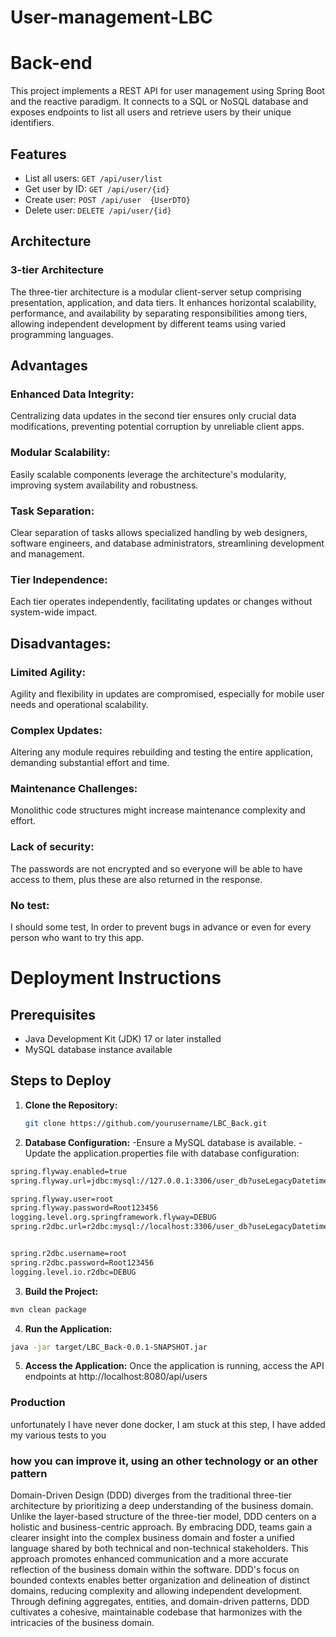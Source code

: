 # User-management-LBC

# Back-end
This project implements a REST API for user management using Spring Boot and the reactive paradigm. It connects to a SQL or NoSQL database and exposes endpoints to list all users and retrieve users by their unique identifiers.

## Features

- List all users: `GET /api/user/list`
- Get user by ID: `GET /api/user/{id}`
- Create user:  `POST /api/user  {UserDTO}`
- Delete user: `DELETE /api/user/{id}`
## Architecture
### 3-tier Architecture

The three-tier architecture is a modular client-server setup comprising presentation, application, and data tiers. It enhances horizontal scalability, performance, and availability by separating responsibilities among tiers, allowing independent development by different teams using varied programming languages.


## Advantages
### Enhanced Data Integrity: 
Centralizing data updates in the second tier ensures only crucial data modifications, preventing potential corruption by unreliable client apps.

### Modular Scalability:
Easily scalable components leverage the architecture's modularity, improving system availability and robustness.


### Task Separation: 
Clear separation of tasks allows specialized handling by web designers, software engineers, and database administrators, streamlining development and management.


### Tier Independence: 
Each tier operates independently, facilitating updates or changes without system-wide impact.

## Disadvantages:
### Limited Agility: 
Agility and flexibility in updates are compromised, especially for mobile user needs and operational scalability.
### Complex Updates:
Altering any module requires rebuilding and testing the entire application, demanding substantial effort and time.

### Maintenance Challenges:
Monolithic code structures might increase maintenance complexity and effort.
### Lack of security:
The passwords are not encrypted and so everyone will be able to have access to them, plus these are also returned in the response.
### No test:
I should some test, In order to prevent bugs in advance or even for every person who want to try this app.
# Deployment Instructions

## Prerequisites

- Java Development Kit (JDK) 17 or later installed
- MySQL database instance available

## Steps to Deploy

1. **Clone the Repository:**
   ```bash
   git clone https://github.com/yourusername/LBC_Back.git
2. **Database Configuration:**
-Ensure a MySQL database is available.
-Update the application.properties file  with database configuration:
 ```bash
spring.flyway.enabled=true
spring.flyway.url=jdbc:mysql://127.0.0.1:3306/user_db?useLegacyDatetimeCode=false&serverTimezone=Europe/Paris

spring.flyway.user=root
spring.flyway.password=Root123456
logging.level.org.springframework.flyway=DEBUG
spring.r2dbc.url=r2dbc:mysql://localhost:3306/user_db?useLegacyDatetimeCode=false&serverTimezone=Europe/Paris


spring.r2dbc.username=root
spring.r2dbc.password=Root123456
logging.level.io.r2dbc=DEBUG
````
3. **Build the Project:**
```bash
mvn clean package
````
4. **Run the Application:**

```bash
java -jar target/LBC_Back-0.0.1-SNAPSHOT.jar
````

5. **Access the Application:**
Once the application is running, access the API endpoints at http://localhost:8080/api/users


### Production
unfortunately I have never done docker, I am stuck at this step, I have added my various tests to you

### how you can improve it, using an other technology or an other pattern
Domain-Driven Design (DDD) diverges from the traditional three-tier architecture by prioritizing a deep understanding of the business domain. Unlike the layer-based structure of the three-tier model, DDD centers on a holistic and business-centric approach. By embracing DDD, teams gain a clearer insight into the complex business domain and foster a unified language shared by both technical and non-technical stakeholders. This approach promotes enhanced communication and a more accurate reflection of the business domain within the software. DDD's focus on bounded contexts enables better organization and delineation of distinct domains, reducing complexity and allowing independent development. Through defining aggregates, entities, and domain-driven patterns, DDD cultivates a cohesive, maintainable codebase that harmonizes with the intricacies of the business domain.
